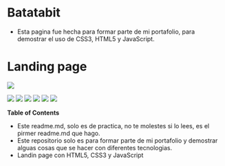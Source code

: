 # Batatabit

- Esta pagina fue hecha para formar parte de mi portafolio, para demostrar el uso de CSS3, HTML5 y JavaScript.

# Landing page

![](https://play-lh.googleusercontent.com/PCpXdqvUWfCW1mXhH1Y_98yBpgsWxuTSTofy3NGMo9yBTATDyzVkqU580bfSln50bFU)

![](https://img.shields.io/github/stars/pandao/editor.md.svg) ![](https://img.shields.io/github/forks/pandao/editor.md.svg) ![](https://img.shields.io/github/tag/pandao/editor.md.svg) ![](https://img.shields.io/github/release/pandao/editor.md.svg) ![](https://img.shields.io/github/issues/pandao/editor.md.svg) ![](https://img.shields.io/bower/v/editor.md.svg)


**Table of Contents**

- Este readme.md, solo es de practica, no te molestes si lo lees, es el pirmer readme.md que hago.
- Este repositorio solo es para formar parte de mi portafolio y demostrar alguas cosas que se hacer con diferentes tecnologias. 
- Landin page con HTML5, CSS3 y JavaScript
